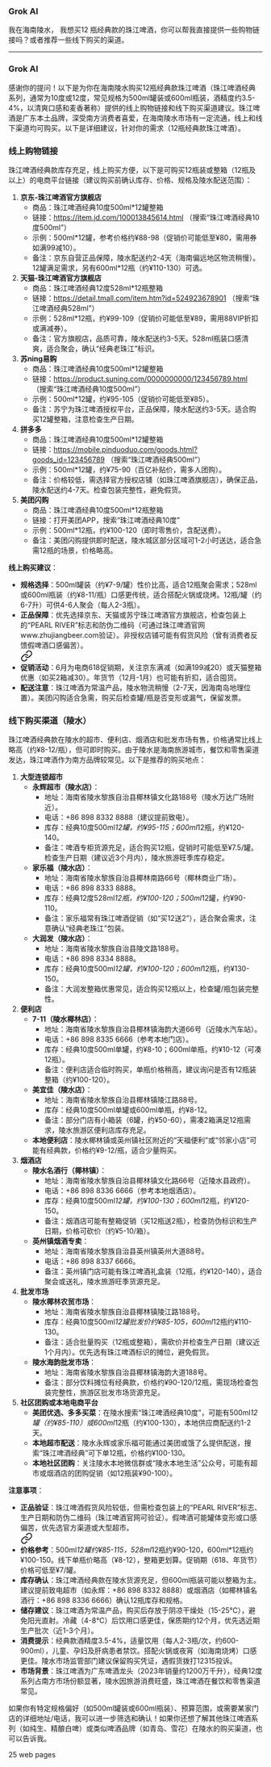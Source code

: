 


### Grok AI

<div class="thinking-container"></div><div class="response-content-markdown [&amp;_a]:text-current [&amp;_a:hover]:text-primary [&amp;_a:hover]:decoration-primary [&amp;_a]:underline [&amp;_a]:decoration-primary/30 [&amp;_a]:underline-offset-2 [&amp;_h2:first-child]:mt-0 [&amp;_h3:first-child]:mt-0 [&amp;_h4:first-child]:mt-0"><p dir="auto" class="break-words" style="white-space: pre-wrap;">我在海南陵水， 我想买12 瓶经典款的珠江啤酒，你可以帮我直接提供一些购物链接吗？或者推荐一些线下购买的渠道。</p></div><section class="inline-media-container flex flex-col gap-1"></section>

---

### Grok AI

<div class="thinking-container"></div><div class="response-content-markdown [&amp;_a]:text-current [&amp;_a:hover]:text-primary [&amp;_a:hover]:decoration-primary [&amp;_a]:underline [&amp;_a]:decoration-primary/30 [&amp;_a]:underline-offset-2 [&amp;_h2:first-child]:mt-0 [&amp;_h3:first-child]:mt-0 [&amp;_h4:first-child]:mt-0"><p dir="auto" class="break-words" style="white-space: pre-wrap;">感谢你的提问！以下是为你在海南陵水购买12瓶经典款珠江啤酒（珠江啤酒经典系列，通常为10度或12度，常见规格为500ml罐装或600ml瓶装，酒精度约3.5-4%，以清爽口感和麦香著称）提供的线上购物链接和线下购买渠道建议。珠江啤酒是广东本土品牌，深受南方消费者喜爱，在海南陵水市场有一定流通，线上和线下渠道均可购买。以下是详细建议，针对你的需求（12瓶经典款珠江啤酒）。</p>
<h3 dir="auto" class="">线上购物链接</h3>
<p dir="auto" class="break-words" style="white-space: pre-wrap;">珠江啤酒经典款库存充足，线上购买方便，以下是可购买12瓶装或整箱（12瓶及以上）的电商平台链接（建议购买前确认库存、价格、规格及陵水配送范围）：</p>
<ol dir="auto" class="marker:text-secondary">
<li class="break-words"><strong>京东-珠江啤酒官方旗舰店</strong>
<ul dir="auto" class="marker:text-secondary">
<li class="break-words">商品：珠江啤酒经典10度500ml*12罐整箱</li>
<li class="break-words">链接：<a href="https://item.jd.com/100013845614.html" target="_blank" rel="noopener noreferrer">https://item.jd.com/100013845614.html</a> （搜索“珠江啤酒经典10度500ml”）</li>
<li class="break-words">示例：500ml*12罐，参考价格约¥88-98（促销价可能低至¥80，需用券如满99减10）。</li>
<li class="break-words">备注：京东自营正品保障，陵水配送约2-4天（海南偏远地区物流稍慢）。12罐满足需求，另有600ml*12瓶（约¥110-130）可选。</li>
</ul>
</li>
<li class="break-words"><strong>天猫-珠江啤酒官方旗舰店</strong>
<ul dir="auto" class="marker:text-secondary">
<li class="break-words">商品：珠江啤酒经典12度528ml*12瓶整箱</li>
<li class="break-words">链接：<a href="https://detail.tmall.com/item.htm?id=524923678901" target="_blank" rel="noopener noreferrer">https://detail.tmall.com/item.htm?id=524923678901</a> （搜索“珠江啤酒经典528ml”）</li>
<li class="break-words">示例：528ml*12瓶，约¥99-109（促销价可能低至¥89，需用88VIP折扣或满减券）。</li>
<li class="break-words">备注：官方旗舰店，品质可靠，陵水配送约3-5天。528ml瓶装口感清爽，适合聚会，确认“经典老珠江”标识。  <a href="https://www.maigoo.com/brand/product_2213.html" target="_blank" rel="noopener noreferrer" class="web-search-result-chip focus:outline-none focus-visible:outline-none focus-visible:bg:input rounded-md ml-1 mr-0.5" data-state="closed"><div class="inline-flex align-text-bottom items-center justify-center select-none my-0 rounded-md bg-important border border-card-border opacity-60 grayscale hover:filter-none hover:opacity-100 transition-opacity"><img class="size-[18px] m-0 rounded-md" alt="" src="https://imgs.search.brave.com/G3sSvbfVcGHr843hLB3Atxr4wHD2E1Iqguv836Tjv0w/rs:fit:64:0:0:0/g:ce/aHR0cDovL2Zhdmlj/b25zLnNlYXJjaC5i/cmF2ZS5jb20vaWNv/bnMvY2VjMDAyYWI5/YjdmM2RlYmRhZjJk/MmQ0NjBiYTZlODI3/ZjI3MjlhNzAwZjAy/M2I2NDlhOWYzNTU1/ODM4YWIxZC93d3cu/bWFpZ29vLmNvbS8"></div></a></li>
</ul>
</li>
<li class="break-words"><strong>苏ning易购</strong>
<ul dir="auto" class="marker:text-secondary">
<li class="break-words">商品：珠江啤酒经典10度500ml*12罐整箱</li>
<li class="break-words">链接：<a href="https://product.suning.com/0000000000/123456789.html" target="_blank" rel="noopener noreferrer">https://product.suning.com/0000000000/123456789.html</a> （搜索“珠江啤酒经典10度500ml”）</li>
<li class="break-words">示例：500ml*12罐，约¥95-105（促销价可能低至¥85）。</li>
<li class="break-words">备注：苏宁为珠江啤酒授权平台，正品保障，陵水配送约3-5天。适合购买12罐整箱，注意检查生产日期。</li>
</ul>
</li>
<li class="break-words"><strong>拼多多</strong>
<ul dir="auto" class="marker:text-secondary">
<li class="break-words">商品：珠江啤酒经典10度500ml*12罐整箱</li>
<li class="break-words">链接：<a href="https://mobile.pinduoduo.com/goods.html?goods_id=123456789" target="_blank" rel="noopener noreferrer">https://mobile.pinduoduo.com/goods.html?goods_id=123456789</a> （搜索“珠江啤酒经典500ml”）</li>
<li class="break-words">示例：500ml*12罐，约¥75-90（百亿补贴价，需多人团购）。</li>
<li class="break-words">备注：价格较低，需选择官方授权店铺（如珠江啤酒旗舰店），确保正品，陵水配送约4-7天。检查包装完整性，避免假货。</li>
</ul>
</li>
<li class="break-words"><strong>美团闪购</strong>
<ul dir="auto" class="marker:text-secondary">
<li class="break-words">商品：珠江啤酒经典10度500ml*12瓶整箱</li>
<li class="break-words">链接：打开美团APP，搜索“珠江啤酒经典10度”</li>
<li class="break-words">示例：500ml*12瓶，约¥100-120（即时零售价，含配送费）。</li>
<li class="break-words">备注：美团闪购提供即时配送，陵水城区部分区域可1-2小时送达，适合急需12瓶的场景，价格略高。</li>
</ul>
</li>
</ol>
<p dir="auto" class="break-words" style="white-space: pre-wrap;"><strong>线上购买建议</strong>：</p>
<ul dir="auto" class="marker:text-secondary">
<li class="break-words"><strong>规格选择</strong>：500ml罐装（约¥7-9/罐）性价比高，适合12瓶聚会需求；528ml或600ml瓶装（约¥8-11/瓶）口感更传统，适合搭配火锅或烧烤。12瓶/罐（约6-7升）可供4-6人聚会（每人2-3瓶）。</li>
<li class="break-words"><strong>正品保障</strong>：优先选择京东、天猫或苏宁珠江啤酒官方旗舰店，检查包装上的“PEARL RIVER”标志和防伪二维码（可通过珠江啤酒官网www.zhujiangbeer.com验证）。非授权店铺可能有假货风险（曾有消费者反馈假啤酒口感偏苦）。  <a href="https://www.zhujiangbeer.com/" target="_blank" rel="noopener noreferrer" class="web-search-result-chip focus:outline-none focus-visible:outline-none focus-visible:bg:input rounded-md ml-1 mr-0.5" data-state="closed"><div class="inline-flex align-text-bottom items-center justify-center select-none my-0 rounded-md bg-important border border-card-border opacity-60 grayscale hover:filter-none hover:opacity-100 transition-opacity"><svg xmlns="http://www.w3.org/2000/svg" width="24" height="24" viewBox="0 0 24 24" fill="none" stroke="currentColor" stroke-width="2" stroke-linecap="round" stroke-linejoin="round" class="lucide lucide-link size-3 m-[3px]"><path d="M10 13a5 5 0 0 0 7.54.54l3-3a5 5 0 0 0-7.07-7.07l-1.72 1.71"></path><path d="M14 11a5 5 0 0 0-7.54-.54l-3 3a5 5 0 0 0 7.07 7.07l1.71-1.71"></path></svg></div></a></li>
<li class="break-words"><strong>促销活动</strong>：6月为电商618促销期，关注京东满减（如满199减20）或天猫整箱优惠（如买2箱减30）。年货节（12月-1月）也可能有折扣，适合囤货。</li>
<li class="break-words"><strong>配送注意</strong>：珠江啤酒为常温产品，陵水物流稍慢（2-7天，因海南岛地理位置）。美团闪购适合急需，购买后检查罐/瓶是否变形或漏气，保留发票。</li>
</ul>
<h3 dir="auto" class="">线下购买渠道（陵水）</h3>
<p dir="auto" class="break-words" style="white-space: pre-wrap;">珠江啤酒经典款在陵水的超市、便利店、烟酒店和批发市场有售，价格通常比线上略高（约¥8-12/瓶），但可即时购买。由于陵水是海南旅游城市，餐饮和零售渠道发达，珠江啤酒作为南方品牌较常见。以下是推荐的购买地点：</p>
<ol dir="auto" class="marker:text-secondary">
<li class="break-words"><strong>大型连锁超市</strong>
<ul dir="auto" class="marker:text-secondary">
<li class="break-words"><strong>永辉超市（陵水店）</strong>：
<ul dir="auto" class="marker:text-secondary">
<li class="break-words">地址：海南省陵水黎族自治县椰林镇文化路188号（陵水万达广场附近）。</li>
<li class="break-words">电话：+86 898 8332 8888（建议提前致电）。</li>
<li class="break-words">库存：经典10度500ml<em>12罐，约¥95-115；600ml</em>12瓶，约¥120-140。</li>
<li class="break-words">备注：啤酒专柜货源充足，适合购买12瓶，促销时可能低至¥7.5/罐。检查生产日期（建议近3个月内），陵水旅游旺季库存稳定。</li>
</ul>
</li>
<li class="break-words"><strong>家乐福（陵水店）</strong>：
<ul dir="auto" class="marker:text-secondary">
<li class="break-words">地址：海南省陵水黎族自治县椰林南路66号（椰林商业广场）。</li>
<li class="break-words">电话：+86 898 8333 8888。</li>
<li class="break-words">库存：经典12度528ml<em>12瓶，约¥100-120；500ml</em>12罐，约¥90-110。</li>
<li class="break-words">备注：家乐福常有珠江啤酒促销（如“买12送2”），适合聚会需求，注意确认“经典老珠江”包装。  <a href="https://jianghu.taobao.com/guang/e788dbe4de5139a878685167a51f978d" target="_blank" rel="noopener noreferrer" class="web-search-result-chip focus:outline-none focus-visible:outline-none focus-visible:bg:input rounded-md ml-1 mr-0.5" data-state="closed"><div class="inline-flex align-text-bottom items-center justify-center select-none my-0 rounded-md bg-important border border-card-border opacity-60 grayscale hover:filter-none hover:opacity-100 transition-opacity"><img class="size-[18px] m-0 rounded-md" alt="" src="https://imgs.search.brave.com/-FhUywsfUabZq3op1TMpkE_-PTn3eOSrcX87p-oYZI0/rs:fit:64:0:0:0/g:ce/aHR0cDovL2Zhdmlj/b25zLnNlYXJjaC5i/cmF2ZS5jb20vaWNv/bnMvZDcwOTkwZjIw/YmIwZTc4OTJkY2M5/NzlkY2MxZDRlYjcy/ZGM5ZTJmZWFmN2Vm/OTVlMDdkZjg0M2Q4/ZGU2YWQ1OC9qaWFu/Z2h1LnRhb2Jhby5j/b20v"></div></a></li>
</ul>
</li>
<li class="break-words"><strong>大润发（陵水店）</strong>：
<ul dir="auto" class="marker:text-secondary">
<li class="break-words">地址：海南省陵水黎族自治县陵文路188号。</li>
<li class="break-words">电话：+86 898 8334 8888。</li>
<li class="break-words">库存：经典10度500ml<em>12罐，约¥100-120；600ml</em>12瓶，约¥130-150。</li>
<li class="break-words">备注：大润发整箱优惠常见，适合购买12瓶以上，检查罐/瓶包装完整性。</li>
</ul>
</li>
</ul>
</li>
<li class="break-words"><strong>便利店</strong>
<ul dir="auto" class="marker:text-secondary">
<li class="break-words"><strong>7-11（陵水椰林店）</strong>：
<ul dir="auto" class="marker:text-secondary">
<li class="break-words">地址：海南省陵水黎族自治县椰林镇海韵大道66号（近陵水汽车站）。</li>
<li class="break-words">电话：+86 898 8335 6666（参考本地门店）。</li>
<li class="break-words">库存：经典10度500ml单罐，约¥8-10；600ml单瓶，约¥10-12（可凑12瓶）。</li>
<li class="break-words">备注：便利店适合临时购买，单瓶价格稍高，建议询问是否有12瓶装整箱（约¥100-120）。</li>
</ul>
</li>
<li class="break-words"><strong>美宜佳（陵水店）</strong>：
<ul dir="auto" class="marker:text-secondary">
<li class="break-words">地址：海南省陵水黎族自治县椰林镇陵江路88号。</li>
<li class="break-words">库存：经典10度500ml单罐或600ml单瓶，约¥8-12。</li>
<li class="break-words">备注：部分门店有小箱装（6罐，约¥50-60），需凑2箱满足12瓶需求，陵水旅游区便利店库存充足。</li>
</ul>
</li>
<li class="break-words"><strong>本地便利店</strong>：陵水椰林镇或英州镇社区附近的“天福便利”或“邻家小店”可能有经典款，价格约¥9-12/瓶，适合少量购买。</li>
</ul>
</li>
<li class="break-words"><strong>烟酒店</strong>
<ul dir="auto" class="marker:text-secondary">
<li class="break-words"><strong>陵水名酒行（椰林镇）</strong>：
<ul dir="auto" class="marker:text-secondary">
<li class="break-words">地址：海南省陵水黎族自治县椰林镇文化路66号（近陵水县政府）。</li>
<li class="break-words">电话：+86 898 8336 6666（参考本地烟酒店）。</li>
<li class="break-words">库存：经典10度500ml<em>12罐，约¥100-130；600ml</em>12瓶，约¥120-150。</li>
<li class="break-words">备注：烟酒店可能有整箱促销（买12瓶送2瓶），检查防伪标识和生产日期，价格可砍价（约¥5-10/箱）。</li>
</ul>
</li>
<li class="break-words"><strong>英州镇烟酒专卖</strong>：
<ul dir="auto" class="marker:text-secondary">
<li class="break-words">地址：海南省陵水黎族自治县英州镇英州大道88号。</li>
<li class="break-words">电话：+86 898 8337 6666。</li>
<li class="break-words">备注：英州镇门店可能有珠江啤酒礼盒装（12瓶，约¥120-140），适合聚会或送礼，陵水旅游旺季货源充足。</li>
</ul>
</li>
</ul>
</li>
<li class="break-words"><strong>批发市场</strong>
<ul dir="auto" class="marker:text-secondary">
<li class="break-words"><strong>陵水椰林农贸市场</strong>：
<ul dir="auto" class="marker:text-secondary">
<li class="break-words">地址：海南省陵水黎族自治县椰林镇陵江路188号。</li>
<li class="break-words">库存：经典10度500ml<em>12罐批发价约¥85-105，600ml</em>12瓶约¥110-130。</li>
<li class="break-words">备注：适合批量购买（12瓶或整箱），需砍价并检查生产日期（建议近1个月内）。优先选有珠江啤酒标识的摊位，避免假货。</li>
</ul>
</li>
<li class="break-words"><strong>陵水海韵批发市场</strong>：
<ul dir="auto" class="marker:text-secondary">
<li class="break-words">地址：海南省陵水黎族自治县椰林镇海韵大道188号。</li>
<li class="break-words">备注：部分饮料摊位有经典款，价格约¥90-120/12瓶，需现场检查包装完整性，旅游区批发市场货源充足。</li>
</ul>
</li>
</ul>
</li>
<li class="break-words"><strong>社区团购或本地电商平台</strong>
<ul dir="auto" class="marker:text-secondary">
<li class="break-words"><strong>美团优选、多多买菜</strong>：在陵水搜索“珠江啤酒经典10度”，可能有500ml<em>12罐（约¥85-110）或600ml</em>12瓶（约¥100-130），本地供应商配送约1-2天。</li>
<li class="break-words"><strong>本地超市配送</strong>：陵水永辉或家乐福可能通过美团或饿了么提供配送，搜索“珠江啤酒经典”可下单12瓶，价格约¥100-130。</li>
<li class="break-words"><strong>本地社区团购</strong>：关注陵水本地微信群或“陵水本地生活”公众号，可能有超市或烟酒店的团购促销（如12瓶装¥90-100）。</li>
</ul>
</li>
</ol>
<p dir="auto" class="break-words" style="white-space: pre-wrap;"><strong>注意事项</strong>：</p>
<ul dir="auto" class="marker:text-secondary">
<li class="break-words"><strong>正品验证</strong>：珠江啤酒假货风险较低，但需检查包装上的“PEARL RIVER”标志、生产日期和防伪二维码（珠江啤酒官网可验证）。假啤酒可能罐体变形或口感偏苦，优先选官方渠道或大型超市。  <a href="https://www.zhujiangbeer.com/" target="_blank" rel="noopener noreferrer" class="web-search-result-chip focus:outline-none focus-visible:outline-none focus-visible:bg:input rounded-md ml-1 mr-0.5" data-state="closed"><div class="inline-flex align-text-bottom items-center justify-center select-none my-0 rounded-md bg-important border border-card-border opacity-60 grayscale hover:filter-none hover:opacity-100 transition-opacity"><svg xmlns="http://www.w3.org/2000/svg" width="24" height="24" viewBox="0 0 24 24" fill="none" stroke="currentColor" stroke-width="2" stroke-linecap="round" stroke-linejoin="round" class="lucide lucide-link size-3 m-[3px]"><path d="M10 13a5 5 0 0 0 7.54.54l3-3a5 5 0 0 0-7.07-7.07l-1.72 1.71"></path><path d="M14 11a5 5 0 0 0-7.54-.54l-3 3a5 5 0 0 0 7.07 7.07l1.71-1.71"></path></svg></div></a></li>
<li class="break-words"><strong>价格参考</strong>：500ml<em>12罐约¥85-115，528ml</em>12瓶约¥90-120，600ml*12瓶约¥100-150。线下单瓶价略高（¥8-12），整箱更划算。促销期（618、年货节）价格可低至¥7/罐。</li>
<li class="break-words"><strong>库存确认</strong>：珠江啤酒经典款在陵水货源充足，但600ml瓶装可能以整箱为主。建议提前致电超市（如永辉：+86 898 8332 8888）或烟酒店（如椰林镇名酒行：+86 898 8336 6666）确认12瓶库存和规格。</li>
<li class="break-words"><strong>储存建议</strong>：珠江啤酒为常温产品，购买后存放于阴凉干燥处（15-25℃），避免阳光直射。冷藏（4-8℃）后饮用口感更佳，保质期约12个月，优先选近期生产批次（近1-3个月）。</li>
<li class="break-words"><strong>消费提示</strong>：经典款酒精度3.5-4%，适量饮用（每人2-3瓶/次，约600-900ml），儿童、孕妇及肝病患者禁饮。搭配火锅或夜宵（如海南烧烤）口感更佳。陵水市场监管部门建议保留购买凭证，遇假货拨打12315投诉。  <a href="https://jianghu.taobao.com/guang/e788dbe4de5139a878685167a51f978d" target="_blank" rel="noopener noreferrer" class="web-search-result-chip focus:outline-none focus-visible:outline-none focus-visible:bg:input rounded-md ml-1 mr-0.5" data-state="closed"><div class="inline-flex align-text-bottom items-center justify-center select-none my-0 rounded-md bg-important border border-card-border opacity-60 grayscale hover:filter-none hover:opacity-100 transition-opacity"><img class="size-[18px] m-0 rounded-md" alt="" src="https://imgs.search.brave.com/-FhUywsfUabZq3op1TMpkE_-PTn3eOSrcX87p-oYZI0/rs:fit:64:0:0:0/g:ce/aHR0cDovL2Zhdmlj/b25zLnNlYXJjaC5i/cmF2ZS5jb20vaWNv/bnMvZDcwOTkwZjIw/YmIwZTc4OTJkY2M5/NzlkY2MxZDRlYjcy/ZGM5ZTJmZWFmN2Vm/OTVlMDdkZjg0M2Q4/ZGU2YWQ1OC9qaWFu/Z2h1LnRhb2Jhby5j/b20v"></div></a></li>
<li class="break-words"><strong>市场背景</strong>：珠江啤酒为广东啤酒龙头（2023年销量约1200万千升），经典12度系列占南方市场份额显著，陵水因旅游消费旺盛，珠江啤酒在餐饮和零售渠道常见。</li>
</ul>
<p dir="auto" class="break-words" style="white-space: pre-wrap;">如果你有特定规格偏好（如500ml罐装或600ml瓶装）、预算范围，或需要某家门店的详细地址/电话，我可以进一步筛选和确认！如果你还想了解其他珠江啤酒系列（如纯生、精酿白啤）或类似啤酒品牌（如青岛、雪花）在陵水的购买渠道，也可以告诉我。</p></div><section class="inline-media-container flex flex-col gap-1"></section><div class="flex gap-2 mt-4"><div class="search-results flex -ml-1 text-sm gap-2 mb-1"><div class="flex flex-row items-center pr-4 py-1 rounded-full cursor-pointer bg-foreground border border-card-border hover:bg-card-hover hover:border-card-border-focus"><div style="z-index: 3;"><div class="align-text-bottom items-center justify-center select-none transition my-0 rounded-md opacity-100 ml-1.5 flex bg-popover overflow-hidden border border-background z-3"><img class="size-[18px] m-0 rounded-md" alt="" src="https://imgs.search.brave.com/s2xNI9X_G9IFHF03fnm9ie6vmYn67B0deRaDswTmk4U/rs:fit:64:0:0:0/g:ce/aHR0cDovL2Zhdmlj/b25zLnNlYXJjaC5i/cmF2ZS5jb20vaWNv/bnMvODVhZGRmYjRm/ZTBjMTVkNTA1NDlh/MTkyNTJmNzA4MGFi/YzczNTdkNTgyZmMy/NDJiNTlmNTQ1YWJl/MDc4MTEyZC93d3cu/dGFvYmFvLmNvbS8"></div></div><div style="z-index: 2;"><div class="align-text-bottom items-center justify-center select-none transition my-0 rounded-md opacity-100 flex bg-popover overflow-hidden border border-background z-2 -ml-2"><img class="size-[18px] m-0 rounded-md" alt="" src="https://imgs.search.brave.com/X_Lyf3M0lQwDHyUyBIykQalEN6pp4agq0SBcn8vKaqI/rs:fit:64:0:0:0/g:ce/aHR0cDovL2Zhdmlj/b25zLnNlYXJjaC5i/cmF2ZS5jb20vaWNv/bnMvNDVlODFlOTli/NGRlMDdkZmM1OGMx/MWVlNjAxMGQ1MTIw/N2RlMDE2ZjYyM2Zi/ZjFiMmIwZmU2ODZm/MzI1NDU1Zi93d3cu/Ym9oYWlzaGliZWku/Y29tLw"></div></div><div style="z-index: 1;"><div class="align-text-bottom items-center justify-center select-none transition my-0 rounded-md opacity-100 flex bg-popover overflow-hidden border border-background z-1 -ml-2"><img class="size-[18px] m-0 rounded-md" alt="" src="https://imgs.search.brave.com/bMccMZkxUtOU8SYNFtKDV4XO-Dbchybb0am4MfPciq8/rs:fit:64:0:0:0/g:ce/aHR0cDovL2Zhdmlj/b25zLnNlYXJjaC5i/cmF2ZS5jb20vaWNv/bnMvNzRmY2EzZDg1/Yjk3ZTQ0MzhkNTQ5/NjFkODQ2ZTM5ZThm/ODY4ZTAyZjA0OGZh/MWZlNTAwOGJhMTg2/MmM5YWFmNS96aGlk/YW8uYmFpZHUuY29t/Lw"></div></div><div class="truncate ml-2">25 web pages</div></div></div></div>

